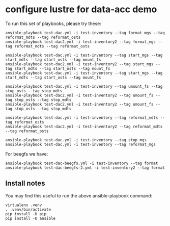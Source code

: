 # configure lustre for data-acc demo

To run this set of playbooks, please try these:

    ansible-playbook test-dac.yml -i test-inventory --tag format_mgs --tag reformat_mdts --tag reformat_osts
    ansible-playbook test-dac2.yml -i test-inventory2 --tag format_mgs --tag reformat_mdts --tag reformat_osts

    ansible-playbook test-dac.yml -i test-inventory --tag start_mgs --tag start_mdts --tag start_osts --tag mount_fs
    ansible-playbook test-dac2.yml -i test-inventory2 --tag start_mgs --tag start_mdts --tag start_osts --tag mount_fs
    ansible-playbook test-dac.yml -i test-inventory --tag start_mgs --tag start_mdts --tag start_osts --tag mount_fs

    ansible-playbook test-dac.yml -i test-inventory --tag umount_fs --tag stop_osts --tag stop_mdts
    ansible-playbook test-dac2.yml -i test-inventory2 --tag umount_fs --tag stop_osts --tag stop_mdts
    ansible-playbook test-dac2.yml -i test-inventory2 --tag umount_fs --tag stop_osts --tag stop_mdts

    ansible-playbook test-dac.yml -i test-inventory --tag reformat_mdts --tag reformat_osts
    ansible-playbook test-dac2.yml -i test-inventory2 --tag reformat_mdts --tag reformat_osts

    ansible-playbook test-dac.yml -i test-inventory --tag stop_mgs
    ansible-playbook test-dac.yml -i test-inventory --tag reformat_mgs


For beegfs we have:

    ansible-playbook test-dac-beegfs.yml -i test-inventory --tag format
    ansible-playbook test-dac-beegfs-2.yml -i test-inventory2 --tag format

## Install notes

You may find this useful to run the above ansible-playbook command:

    virtualenv .venv
    . .venv/bin/activate
    pip install -U pip
    pip install -U ansible
